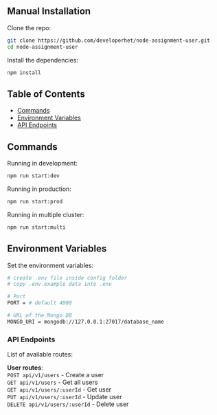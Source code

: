 

## Manual Installation

Clone the repo:

```bash
git clone https://github.com/developerhet/node-assignment-user.git
cd node-assignment-user
```

Install the dependencies:

```bash
npm install
```





## Table of Contents

- [Commands](#commands)
- [Environment Variables](#environment-variables)
- [API Endpoints](#api-endpoints)

## Commands

Running in development:

```bash
npm run start:dev
```

Running in production:

```bash
npm run start:prod
```

Running in multiple cluster:
```bash
npm run start:multi
```

## Environment Variables
Set the environment variables:
```bash
# create .env file inside config folder
# copy .env.example data into .env

# Port
PORT = # default 4000

# URL of the Mongo DB
MONGO_URI = mongodb://127.0.0.1:27017/database_name
```



### API Endpoints

List of available routes:


**User routes**:\
`POST api/v1/users` - Create a user\
`GET api/v1/users` - Get all users\
`GET api/v1/users/:userId` - Get user\
`PUT api/v1/users/:userId` - Update user\
`DELETE api/v1/users/:userId` - Delete user

